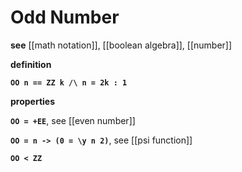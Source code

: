 # Odd Number

**see** [[math notation]], [[boolean algebra]], [[number]]

**definition**

**`OO n == ZZ k /\ n = 2k : 1`**

**properties**

**`OO = +EE`**, see [[even number]]

**`OO = n -> (0 = \y n 2)`**, see [[psi function]]

**`OO < ZZ`**
